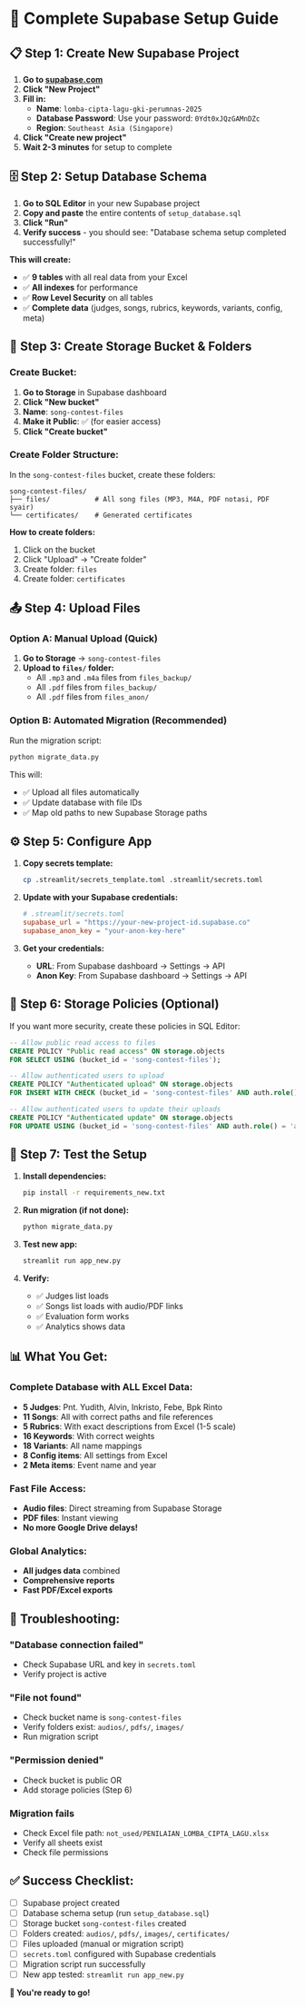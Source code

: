 # 🚀 Complete Supabase Setup Guide

## 📋 **Step 1: Create New Supabase Project**

1. **Go to [supabase.com](https://supabase.com)**
2. **Click "New Project"**
3. **Fill in:**
   - **Name**: `lomba-cipta-lagu-gki-perumnas-2025`
   - **Database Password**: Use your password: `0Ydt0xJQzGAMnDZc`
   - **Region**: `Southeast Asia (Singapore)`
4. **Click "Create new project"**
5. **Wait 2-3 minutes** for setup to complete

## 🗄️ **Step 2: Setup Database Schema**

1. **Go to SQL Editor** in your new Supabase project
2. **Copy and paste** the entire contents of `setup_database.sql`
3. **Click "Run"**
4. **Verify success** - you should see: "Database schema setup completed successfully!"

**This will create:**
- ✅ **9 tables** with all real data from your Excel
- ✅ **All indexes** for performance
- ✅ **Row Level Security** on all tables
- ✅ **Complete data** (judges, songs, rubrics, keywords, variants, config, meta)

## 📁 **Step 3: Create Storage Bucket & Folders**

### **Create Bucket:**
1. **Go to Storage** in Supabase dashboard
2. **Click "New bucket"**
3. **Name**: `song-contest-files`
4. **Make it Public**: ✅ (for easier access)
5. **Click "Create bucket"**

### **Create Folder Structure:**
In the `song-contest-files` bucket, create these folders:

```
song-contest-files/
├── files/           # All song files (MP3, M4A, PDF notasi, PDF syair)
└── certificates/    # Generated certificates
```

**How to create folders:**
1. Click on the bucket
2. Click "Upload" → "Create folder"
3. Create folder: `files`
4. Create folder: `certificates`

## 📤 **Step 4: Upload Files**

### **Option A: Manual Upload (Quick)**

1. **Go to Storage** → `song-contest-files`
2. **Upload to `files/` folder:**
   - All `.mp3` and `.m4a` files from `files_backup/`
   - All `.pdf` files from `files_backup/`
   - All `.pdf` files from `files_anon/`

### **Option B: Automated Migration (Recommended)**

Run the migration script:
```bash
python migrate_data.py
```

This will:
- ✅ Upload all files automatically
- ✅ Update database with file IDs
- ✅ Map old paths to new Supabase Storage paths

## ⚙️ **Step 5: Configure App**

1. **Copy secrets template:**
   ```bash
   cp .streamlit/secrets_template.toml .streamlit/secrets.toml
   ```

2. **Update with your Supabase credentials:**
   ```toml
   # .streamlit/secrets.toml
   supabase_url = "https://your-new-project-id.supabase.co"
   supabase_anon_key = "your-anon-key-here"
   ```

3. **Get your credentials:**
   - **URL**: From Supabase dashboard → Settings → API
   - **Anon Key**: From Supabase dashboard → Settings → API

## 🔐 **Step 6: Storage Policies (Optional)**

If you want more security, create these policies in SQL Editor:

```sql
-- Allow public read access to files
CREATE POLICY "Public read access" ON storage.objects 
FOR SELECT USING (bucket_id = 'song-contest-files');

-- Allow authenticated users to upload
CREATE POLICY "Authenticated upload" ON storage.objects 
FOR INSERT WITH CHECK (bucket_id = 'song-contest-files' AND auth.role() = 'authenticated');

-- Allow authenticated users to update their uploads
CREATE POLICY "Authenticated update" ON storage.objects 
FOR UPDATE USING (bucket_id = 'song-contest-files' AND auth.role() = 'authenticated');
```

## 🧪 **Step 7: Test the Setup**

1. **Install dependencies:**
   ```bash
   pip install -r requirements_new.txt
   ```

2. **Run migration (if not done):**
   ```bash
   python migrate_data.py
   ```

3. **Test new app:**
   ```bash
   streamlit run app_new.py
   ```

4. **Verify:**
   - ✅ Judges list loads
   - ✅ Songs list loads with audio/PDF links
   - ✅ Evaluation form works
   - ✅ Analytics shows data

## 📊 **What You Get:**

### **Complete Database with ALL Excel Data:**
- **5 Judges**: Pnt. Yudith, Alvin, Inkristo, Febe, Bpk Rinto
- **11 Songs**: All with correct paths and file references
- **5 Rubrics**: With exact descriptions from Excel (1-5 scale)
- **16 Keywords**: With correct weights
- **18 Variants**: All name mappings
- **8 Config items**: All settings from Excel
- **2 Meta items**: Event name and year

### **Fast File Access:**
- **Audio files**: Direct streaming from Supabase Storage
- **PDF files**: Instant viewing
- **No more Google Drive delays!**

### **Global Analytics:**
- **All judges data** combined
- **Comprehensive reports**
- **Fast PDF/Excel exports**

## 🚨 **Troubleshooting:**

### **"Database connection failed"**
- Check Supabase URL and key in `secrets.toml`
- Verify project is active

### **"File not found"**
- Check bucket name is `song-contest-files`
- Verify folders exist: `audios/`, `pdfs/`, `images/`
- Run migration script

### **"Permission denied"**
- Check bucket is public OR
- Add storage policies (Step 6)

### **Migration fails**
- Check Excel file path: `not_used/PENILAIAN_LOMBA_CIPTA_LAGU.xlsx`
- Verify all sheets exist
- Check file permissions

## ✅ **Success Checklist:**

- [ ] Supabase project created
- [ ] Database schema setup (run `setup_database.sql`)
- [ ] Storage bucket `song-contest-files` created
- [ ] Folders created: `audios/`, `pdfs/`, `images/`, `certificates/`
- [ ] Files uploaded (manual or migration script)
- [ ] `secrets.toml` configured with Supabase credentials
- [ ] Migration script run successfully
- [ ] New app tested: `streamlit run app_new.py`

**🎉 You're ready to go!**
